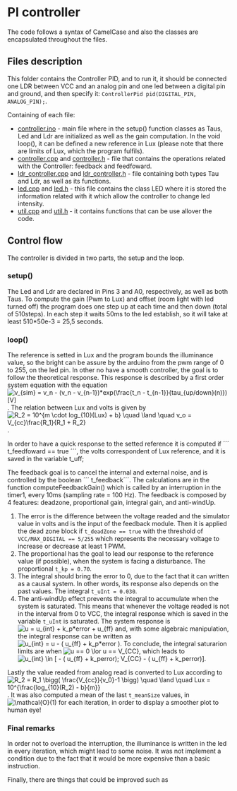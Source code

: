 # PI controller

The code follows a syntax of CamelCase and also the classes are encapsulated throughout the files.

## Files description
This folder contains the Controller PID, and to run it, it should be connected one LDR between VCC and an analog pin and one led between a digital pin and ground, and then specify it: ```ControllerPid pid(DIGITAL_PIN, ANALOG_PIN);```.

Containing of each file:
  * [controller.ino](./controller.ino) - main file where in the setup() function classes as Taus, Led and Ldr are initialized as well as the gain computation. In the void loop(), it can be defined a new reference in Lux (please note that there are limits of Lux, which the program fulfils).
  * [controller.cpp](./controller.cpp) and [controller.h](./controller.h) - file that contains the operations related with the Controller: feedback and feedfoward.
  * [ldr_controller.cpp](./ldr_controller.cpp) and [ldr_controller.h](./ldr_controller.h) - file containing both types Tau and Ldr, as well as its functions.
  * [led.cpp](./led.cpp) and [led.h](./led.h) - this file contains the class LED where it is stored the information related with it which allow the controller to change led intensity.
  * [util.cpp](./util.cpp) and [util.h](./util.h) - it contains functions that can be use allover the code.

## Control flow

The controller is divided in two parts, the setup and the loop.

### setup()

The Led and Ldr are declared in Pins 3 and A0, respectively, as well as both Taus. To compute the gain (Pwm to Lux) and offset (room light with led turned off) the program does one step up at each time and then down (total of 510steps). In each step it waits 50ms to the led establish, so it will take at least 510\*50e-3 = 25,5 seconds.

### loop()

The reference is setted in Lux and the program bounds the illuminance value, so the bright can be assure by the arduino from the pwm range of 0 to 255, on the led pin.
In other no have a smooth controller, the goal is to follow the theoretical response. This response is described by a first order system equation with the equation ![v_{sim} = v_n - (v_n - v_{n-1})\*exp(\frac{t_n - t_{n-1}}{tau_{up/down}(n)}) [V]](https://latex.codecogs.com/svg.latex?v_{sim}%20=%20v_n%20-%20(v_n%20-%20v_{n-1})\*e^{\frac{t_n%20-%20t_{n-1}}{tau_{up/down}(n)}}%20[V]). The relation between Lux and volts is given by ![R_2 = 10^{m \cdot log_{10}(Lux) + b}  \quad \land \quad v_o = V_{cc}\frac{R_1}{R_1 + R_2}](https://latex.codecogs.com/svg.latex?R_2%20=%2010^{m%20\cdot%20log_{10}(Lux)%20+%20b}%20%20\quad%20\land%20\quad%20v_o%20=%20V_{cc}\frac{R_1}{R_1%20+%20R_2}).

In order to have a quick response to the setted reference it is computed if ´´´ t_feedfoward == true ´´´, the volts correspondent of Lux reference, and it is saved in the variable t_uff;

The feedback goal is to cancel the internal and external noise, and is controlled by the boolean ´´´ t_feedback´´´. The calculations are in the function computeFeedbackGain() which is called by an interruption in the timer1, every 10ms (sampling rate = 100 Hz). The feedback is composed by 4 features: deadzone, proportional gain, integral gain, and anti-windUp.
1. The error is the difference between the voltage readed and the simulator value in volts and is the input of the feedback module. Then it is applied the dead zone block if ``` t_deadZone == true ``` with the threshold of ```VCC/MAX_DIGITAL == 5/255``` which represents the necessary voltage to increase or decrease at least 1 PWM.
2. The proportional has the goal to lead our response to the reference value (if possible), when the system is facing a disturbance. The proportional ```t_kp = 0.70```.
3. The integral should bring the error to 0, due to the fact that it can written as a causal system. In other words, its response also depends on the past values. The integral ```t_uInt = 0.030```.
4. The anti-windUp effect prevents the integral to accumulate when the system is saturated. This means that whenever the voltage readed is not in the interval from 0 to VCC, the integral response which is saved in the variable ```t_uInt``` is saturated. The system response is ![u = u_{int} + k_p*error + u_{ff}](https://latex.codecogs.com/svg.latex?u%20=%20u_{int}%20+%20k_p*error%20+%20u_{ff}) and, with some algebraic manipulation, the integral response can be written as ![u_{int} = u - ( u_{ff} + k_p*error )](https://latex.codecogs.com/svg.latex?u_{int}%20=%20u%20-%20(%20u_{ff}%20+%20k_p*error%20)). To conclude, the integral saturarion limits are when ![u == 0 \lor u == V_{CC}](https://latex.codecogs.com/svg.latex?u%20==%200%20\lor%20u%20==%20V_{CC}), which leads to ![u_{int} \in [ - ( u_{ff} + k_p*error); V_{CC} - ( u_{ff} + k_p*error)] ](https://latex.codecogs.com/svg.latex?u_{int}%20\in%20[%20-%20(%20u_{ff}%20+%20k_p*error);%20V_{CC}%20-%20(%20u_{ff}%20+%20k_p*error)%20]).

Lastly the value readed from analog read is converted to Lux according to ![R_2 = R_1 \bigg( \frac{V_{cc}}{v_0}-1 \bigg)  \quad \land \quad Lux = 10^{\frac{log_{10}(R_2) - b}{m}}](https://latex.codecogs.com/svg.latex?R_2%20=%20R_1%20\bigg(%20\frac{V_{cc}}{v_0}-1%20\bigg)%20%20\quad%20\land%20\quad%20Lux%20=%2010^{\frac{log_{10}(R_2)%20-%20b}{m}}). It was also computed a mean of the last ```t_meanSize``` values, in ![\mathcal{O}(1)](https://latex.codecogs.com/svg.latex?\mathcal{O}(1)) for each iteration, in order to display a smoother plot to human eye!

### Final remarks

In order not to overload the interruption, the illuminance is written in the led in every iteration, which might lead to some noise. It was not implement a condition due to the fact that it would be more expensive than a basic instruction.


Finally, there are things that could be improved such as
